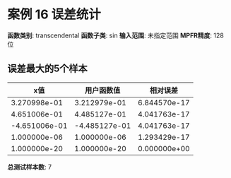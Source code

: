 # 案例 16 误差统计

**函数类别**: transcendental
**函数子类**: sin
**输入范围**: 未指定范围
**MPFR精度**: 128 位

## 误差最大的5个样本

| x值 | 用户函数值 | 相对误差 |
|-----|-----------|----------|
| 3.270998e-01 | 3.212979e-01 | 6.844570e-17 |
| 4.651006e-01 | 4.485127e-01 | 4.041763e-17 |
| -4.651006e-01 | -4.485127e-01 | 4.041763e-17 |
| 1.000000e-06 | 1.000000e-06 | 1.293429e-17 |
| 1.000000e-20 | 1.000000e-20 | 0.000000e+00 |

**总测试样本数**: 7
